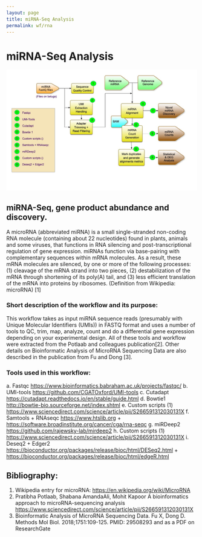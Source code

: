 ```yaml
---
layout: page
title: miRNA-Seq Analysis
permalink: wf/rna
---
```


# miRNA-Seq Analysis


![miRNA-Seq](/wf/Fig03_miRNASeq_workflow3.jpg "Fig03_miRNASeq_workflow3")


## miRNA-Seq, gene product abundance and discovery.

A microRNA (abbreviated miRNA) is a small single-stranded non-coding RNA molecule (containing about 22 nucleotides) found in plants, animals and some viruses, that functions in RNA silencing and post-transcriptional regulation of gene expression. miRNAs function via base-pairing with complementary sequences within mRNA molecules. As a result, these mRNA molecules are silenced, by one or more of the following processes: (1) cleavage of the mRNA strand into two pieces, (2) destabilization of the mRNA through shortening of its poly(A) tail, and (3) less efficient translation of the mRNA into proteins by ribosomes. (Definition from Wikipedia: microRNA) [1]

### Short description of the workflow and its purpose:
This workflow takes as input miRNA sequence reads (presumably with Unique Molecular Identifiers (UMIs))  in FASTQ format and uses a number of tools to QC, trim, map, analyze, count and do a differential gene expression depending on your experimental design. All of these tools and workflow were extracted from the Potlaab and colleagues publication[2]. Other details on Bioinformatic Analysis of MicroRNA Sequencing Data are also described in the publication from Fu and Dong [3].



### Tools used in this workflow:

a. Fastqc https://www.bioinformatics.babraham.ac.uk/projects/fastqc/
b. UMI-tools https://github.com/CGATOxford/UMI-tools
c. Cutadapt https://cutadapt.readthedocs.io/en/stable/guide.html
d. Bowtie1 http://bowtie-bio.sourceforge.net/index.shtml
e. Custom scripts (1) https://www.sciencedirect.com/science/article/pii/S266591312030131X
f. Samtools + RNAseqc https://www.htslib.org + https://software.broadinstitute.org/cancer/cga/rna-seqc
g. miRDeep2 https://github.com/rajewsky-lab/mirdeep2
h. Custom scripts (1) https://www.sciencedirect.com/science/article/pii/S266591312030131X
i. Deseq2 + Edger2 https://bioconductor.org/packages/release/bioc/html/DESeq2.html + https://bioconductor.org/packages/release/bioc/html/edgeR.html


## Bibliography:

1. Wikipedia entry for microRNA: https://en.wikipedia.org/wiki/MicroRNA
2. Pratibha Potlaab, Shabana AmandaAli, Mohit Kapoor A bioinformatics approach to microRNA-sequencing analysis https://www.sciencedirect.com/science/article/pii/S266591312030131X
3. Bioinformatic Analysis of MicroRNA Sequencing Data. Fu X, Dong D. Methods Mol Biol. 2018;1751:109-125. PMID: 29508293 and as a PDF on ResearchGate
